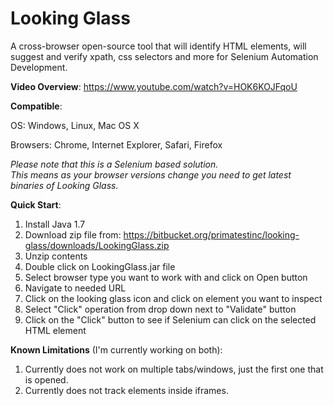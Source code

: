 Looking Glass
============

A cross-browser open-source tool that will identify HTML elements, will suggest and verify xpath, css selectors and more for Selenium Automation Development.


**Video Overview**:
https://www.youtube.com/watch?v=HOK6KOJFqoU

**Compatible**:

OS: Windows, Linux, Mac OS X

Browsers: Chrome, Internet Explorer, Safari, Firefox

*Please note that this is a Selenium based solution.*  
*This means as your browser versions change you need to get latest binaries of Looking Glass.*

**Quick Start**:

1. Install Java 1.7
2. Download zip file from:  https://bitbucket.org/primatestinc/looking-glass/downloads/LookingGlass.zip
3. Unzip contents
4. Double click on LookingGlass.jar file
5. Select browser type you want to work with and click on Open button
6. Navigate to needed URL
7. Click on the looking glass icon and click on element you want to inspect
8. Select "Click" operation from drop down next to "Validate" button
9. Click on the "Click" button to see if Selenium can click on the selected HTML element

**Known Limitations** (I'm currently working on both):

1. Currently does not work on multiple tabs/windows, just the first one that is opened.
2. Currently does not track elements inside iframes.

